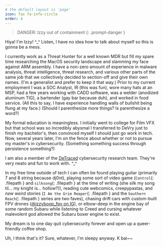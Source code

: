 ```yaml
---
# the default layout is 'page'
icon: fas fa-info-circle
order: 4
---
```


> DANGER: Izzy out of containment
{: .prompt-danger }

Hiya! I'm Izzy! ^_^ Listen, I have no idea how to talk about myself so this is gonna be a mess.

I currently work as a Threat Hunter for a well known MDR but fill my spare time researching the MacOS security landscape and slamming my face against ARM assembly. I have a non-zero amount of experience in malware analysis, threat intelligence, threat research, and various other parts of the same job that we collectively decided to section-off and give their own names. (I'm a generalist and prefer to keep it that way.) Prior to my current employment I was a SOC Analyst, IR (this was fun), wore many hats at an MSP, had a few years working with CADD software, was a welder (anodized aluminum TIG), a bartender (gay bar because duh), and worked in food service. (All this to say, I have experience handling walls of bullshit being flung at my face.) (Should I parenthesize more things? Is parenthesize a word?)

My formal education is meaningless. I initially went to college for Film VFX but that school was so incredibly abysmal I transferred to DeVry just to finish my bachelor's, then convinced myself I should just go work in tech. Now, several years later, I'm on the fence about whether or not to pursue my master's in cybersecurity. (Something something success through persistence something?)

I am also a member of the [DeTraced](https://detraced.org) cybersecurity research team. They're very neato and fun to work with. ^_^

In my free time outside of tech I can often be found playing guitar (primarily 7 and 8 string because dj0nt), playing some sort of video game (`Control`{: .filepath } and `silksong`{: .filepath } at the time of writing (she silk my song til... my knight is... hollow?)), reading cute webcomics, creepypastas, and _new weird_ stories (`I Am the Grim Reaper`{: .filepath } and the `Southern Reach`{: .filepath } series are two faves), chasing drift cars with custom-built FPV drones ([@izzyboop_fpv on IG](https://www.instagram.com/izzyboop_fpv/)), or elbow-deep in the engine bay of some random Subaru while listening to Creed and cursing whatever malevolent god allowed the Subaru boxer engine to exist.

My dream is to one day quit cybersecurity forever and open up a queer-friendly coffee shop.

Uh, I think that's it? Sure, whatever, I'm sleepy anyway. K bai~~